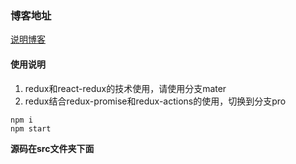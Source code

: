 ### 博客地址
[说明博客](www.panyiran.com)

#### 使用说明
1. redux和react-redux的技术使用，请使用分支mater
2. redux结合redux-promise和redux-actions的使用，切换到分支pro

```
npm i
npm start
```
**源码在src文件夹下面**


